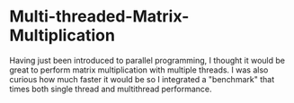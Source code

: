 # Multi-threaded-Matrix-Multiplication

Having just been introduced to parallel programming, I thought it would be great to perform matrix multiplication with multiple threads. I was also curious how much faster it would be so I integrated a "benchmark" that times both single thread and multithread performance.
